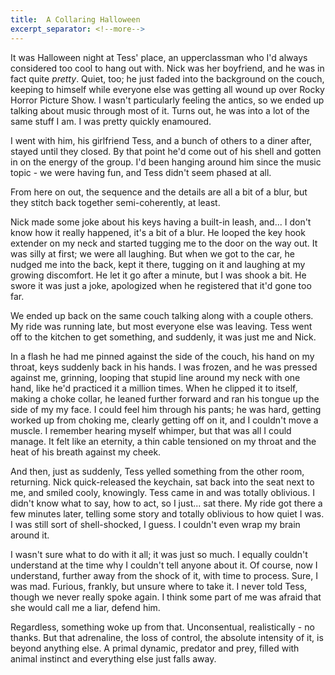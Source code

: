 ```yaml
---
title:  A Collaring Halloween
excerpt_separator: <!--more-->
---
```


It was Halloween night at Tess' place, an upperclassman who I'd always considered too cool to hang out with. Nick was her boyfriend, and he was in fact quite _pretty_. Quiet, too; he just faded into the background on the couch, keeping to himself while everyone else was getting all wound up over Rocky Horror Picture Show. I wasn't particularly feeling the antics, so we ended up talking about music through most of it. Turns out, he was into a lot of the same stuff I am. I was pretty quickly enamoured.
<!--more-->

I went with him, his girlfriend Tess, and a bunch of others to a diner after, stayed until they closed. By that point he'd come out of his shell and gotten in on the energy of the group. I'd been hanging around him since the music topic - we were having fun, and Tess didn't seem phased at all.

From here on out, the sequence and the details are all a bit of a blur, but they stitch back together semi-coherently, at least.

Nick made some joke about his keys having a built-in leash, and... I don't know how it really happened, it's a bit of a blur. He looped the key hook extender on my neck and started tugging me to the door on the way out. It was silly at first; we were all laughing. But when we got to the car, he nudged me into the back, kept it there, tugging on it and laughing at my growing discomfort. He let it go after a minute, but I was shook a bit. He swore it was just a joke, apologized when he registered that it'd gone too far.

We ended up back on the same couch talking along with a couple others. My ride was running late, but most everyone else was leaving. Tess went off to the kitchen to get something, and suddenly, it was just me and Nick.

In a flash he had me pinned against the side of the couch, his hand on my throat, keys suddenly back in his hands. I was frozen, and he was pressed against me, grinning, looping that stupid line around my neck with one hand, like he'd practiced it a million times. When he clipped it to itself, making a choke collar, he leaned further forward and ran his tongue up the side of my my face. I could feel him through his pants; he was hard, getting worked up from choking me, clearly getting off on it, and I couldn't move a muscle. I remember hearing myself whimper, but that was all I could manage. It felt like an eternity, a thin cable tensioned on my throat and the heat of his breath against my cheek.

And then, just as suddenly, Tess yelled something from the other room, returning. Nick quick-released the keychain, sat back into the seat next to me, and smiled cooly, knowingly. Tess came in and was totally oblivious. I didn't know what to say, how to act, so I just... sat there. My ride got there a few minutes later, telling some story and totally oblivious to how quiet I was. I was still sort of shell-shocked, I guess. I couldn't even wrap my brain around it.

I wasn't sure what to do with it all; it was just so much. I equally couldn't understand at the time why I couldn't tell anyone about it. Of course, now I understand, further away from the shock of it, with time to process. Sure, I was mad. Furious, frankly, but unsure where to take it. I never told Tess, though we never really spoke again. I think some part of me was afraid that she would call me a liar, defend him.

Regardless, something woke up from that. Unconsentual, realistically - no thanks. But that adrenaline, the loss of control, the absolute intensity of it, is beyond anything else. A primal dynamic, predator and prey, filled with animal instinct and everything else just falls away. 